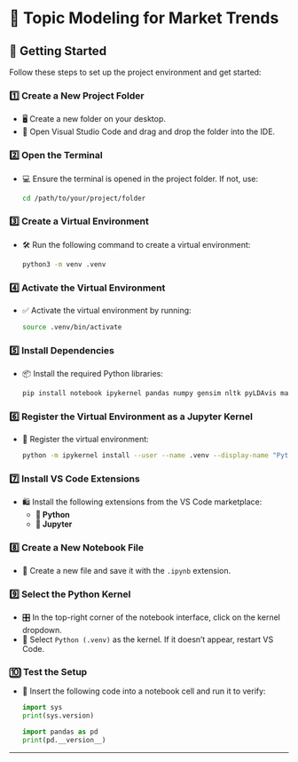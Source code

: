 # 🌟 Topic Modeling for Market Trends

## **🚀 Getting Started**

Follow these steps to set up the project environment and get started:

### **1️⃣ Create a New Project Folder**
- 🖥️ Create a new folder on your desktop.
- 🎯 Open Visual Studio Code and drag and drop the folder into the IDE.

### **2️⃣ Open the Terminal**
- 💻 Ensure the terminal is opened in the project folder. If not, use:
  ```bash
  cd /path/to/your/project/folder
  ```

### **3️⃣ Create a Virtual Environment**
- 🛠️ Run the following command to create a virtual environment:
  ```bash
  python3 -m venv .venv
  ```

### **4️⃣ Activate the Virtual Environment**
- ✅ Activate the virtual environment by running:
  ```bash
  source .venv/bin/activate
  ```

### **5️⃣ Install Dependencies**
- 📦 Install the required Python libraries:
  ```bash
  pip install notebook ipykernel pandas numpy gensim nltk pyLDAvis matplotlib
  ```

### **6️⃣ Register the Virtual Environment as a Jupyter Kernel**
- 🔗 Register the virtual environment:
  ```bash
  python -m ipykernel install --user --name .venv --display-name "Python (.venv)"
  ```

### **7️⃣ Install VS Code Extensions**
- 🛍️ Install the following extensions from the VS Code marketplace:
  - **🐍 Python**
  - **📓 Jupyter**

### **8️⃣ Create a New Notebook File**
- 📄 Create a new file and save it with the `.ipynb` extension.

### **9️⃣ Select the Python Kernel**
- 🎛️ In the top-right corner of the notebook interface, click on the kernel dropdown.
- 🔄 Select `Python (.venv)` as the kernel. If it doesn’t appear, restart VS Code.

### **🔟 Test the Setup**
- 🧪 Insert the following code into a notebook cell and run it to verify:
  ```python
  import sys
  print(sys.version)
  
  import pandas as pd
  print(pd.__version__)
  ```

---
